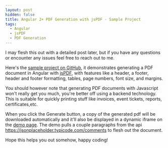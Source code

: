 ```yaml
---
layout: post
hidden: false
title: Angular 2+ PDF Generation with jsPDF - Sample Project
tags:
  - Angular
  - jsPDF
  - PDF Generation
---
```

I may flesh this out with a detailed post later, but if you have any questions or encounter any issues feel free to reach out to me.

Here's the [sample project on GitHub](https://github.com/leonelngande/javascript-pdf-generation-with-angular), it demonstrates generating a PDF document in Angular with [jsPDF](https://github.com/MrRio/jsPDF), with features like a header, a footer, header and footer formatting, tables, page numbers, font size, and margins.

You should however note that generating PDF documents with Javascript won't really get you much, you're better off using a backend technology. This is suitable for quickly printing stuff like invoices, event tickets, reports, certificates,etc.

When you click the Generate button, a copy of the generated pdf will be downloaded automatically and it'll also be displayed in a dynamic iframe on the [demo page](https://leonelngande.github.io/javascript-pdf-generation-with-angular/). The demo pulls a couple paragraphs from the api https://jsonplaceholder.typicode.com/comments to flesh out the document.



Hope this helps you out somehow, happy coding!
